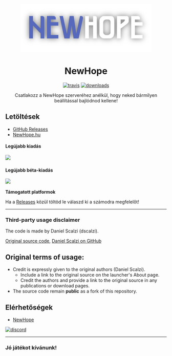 <p align="center"><img src="./app/assets/images/NewHopeWideLogo.png" height="150px" alt="newhope"></p>

<h1 align="center">NewHope</h1>

[<p align="center"><img src="https://img.shields.io/travis/newhopemc/Launcher.svg?style=for-the-badge" alt="travis">](https://travis-ci.org/newhopemc/Launcher) [<img src="https://img.shields.io/github/downloads/newhopemc/Launcher/total.svg?style=for-the-badge" alt="downloads">](https://github.com/newhopemc/Launcher/releases)</p>

<p align="center">Csatlakozz a NewHope szerveréhez anélkül, hogy neked bármilyen beállítással bajlódnod kellene!</p>

## Letöltések

- [GitHub Releases](https://github.com/newhopemc/Launcher/releases)
- [NewHope.hu](https://newhope.hu/launcher.php)

#### Legújabb kiadás
[![](https://img.shields.io/github/release/newhopemc/Launcherr.svg?style=flat-square)](https://github.com/newhopemc/Launcher/releases/latest)

#### Legújabb béta-kiadás
[![](https://img.shields.io/github/release/newhopemc/Launcher/all.svg?style=flat-square)](https://github.com/newhopemc/Launcher/releases)

**Támogatott platformok**

Ha a [Releases](https://github.com/newhopemc/Launcher/releases) közül töltöd le válaszd ki a számodra megfelelőt!

---

### Third-party usage disclaimer

The code is made by Daniel Scalzi (dscalzi).

[Original source code](https://github.com/WesterosCraftCode/ElectronLauncher), [Daniel Scalzi on GitHub](https://github.com/dscalzi)

## Original terms of usage:

* Credit is expressly given to the original authors (Daniel Scalzi).
  * Include a link to the original source on the launcher's About page.
  * Credit the authors and provide a link to the original source in any publications or download pages.
* The source code remain **public** as a fork of this repository.

## Elérhetőségek

* [NewHope][newhope]

[![discord](https://discordapp.com/api/guilds/491282546529665034/embed.png?style=banner2)][discord]

---

### Jó játékot kívánunk!

[newhope]: https://newhope.hu/ 'NewHope.hu'
[discord]: https://discord.gg/WprFHEC 'Discord'
